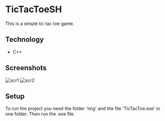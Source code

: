 # TicTacToeSH
 This is a simple tic tac toe game.
## Technology 
* C++
## Screenshots
![scr1](screenshot/scr1.png)
![scr2](screenshot/scr2.png)
## Setup
To run the project you need the folder 'img' and the file 'TicTacToe.exe' in one folder. Then run the .exe file.
